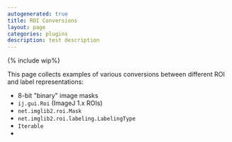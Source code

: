 ```yaml
---
autogenerated: true
title: ROI Conversions
layout: page
categories: plugins
description: test description
---
```


{% include wip%}


This page collects examples of various conversions between different ROI and label representations:

-   8-bit "binary" image masks
-   `ij.gui.Roi` (ImageJ 1.x ROIs)
-   `net.imglib2.roi.Mask`
-   `net.imglib2.roi.labeling.LabelingType`<T>
-   `Iterable`<BitType>
-   
